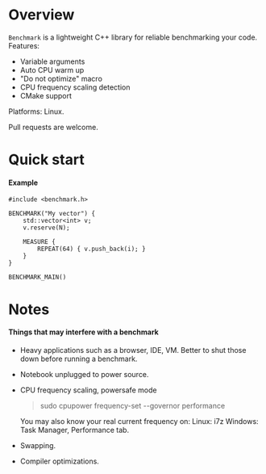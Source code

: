 # Overview
`Benchmark` is a lightweight C++ library for reliable benchmarking your code. Features:
- Variable arguments  
- Auto CPU warm up
- "Do not optimize" macro
- CPU frequency scaling detection
- CMake support

Platforms: Linux.

Pull requests are welcome.

# Quick start

#### Example
```
#include <benchmark.h>

BENCHMARK("My vector") {
    std::vector<int> v;
    v.reserve(N);
    
    MEASURE {
        REPEAT(64) { v.push_back(i); }
    }
}

BENCHMARK_MAIN()
```

# Notes
#### Things that may interfere with a benchmark
- Heavy applications such as a browser, IDE, VM. Better to shut those down before running a benchmark.

- Notebook unplugged to power source.

- CPU frequency scaling, powersafe mode
    > sudo cpupower frequency-set --governor performance
    
    You may also know your real current frequency on:
    Linux: i7z
    Windows: Task Manager, Performance tab.

- Swapping.

- Compiler optimizations.
